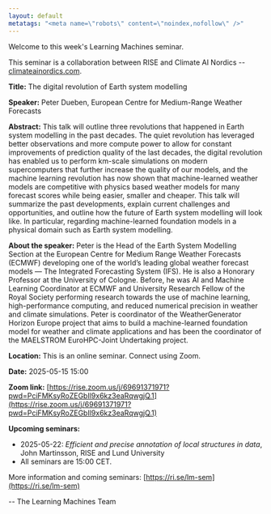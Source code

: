 ```yaml
---
layout: default
metatags: "<meta name=\"robots\" content=\"noindex,nofollow\" />"
---
```

 
Welcome to this week's Learning Machines seminar.

This seminar is a collaboration between RISE and Climate AI Nordics -- [climateainordics.com](https://climateainordics.com/).

**Title:** The digital revolution of Earth system modelling

**Speaker:** Peter Dueben, European Centre for Medium-Range Weather Forecasts

**Abstract:** This talk will outline three revolutions that happened in Earth system modelling in the past decades. The quiet revolution has leveraged better observations and more compute power to allow for constant improvements of prediction quality of the last decades, the digital revolution has enabled us to perform km-scale simulations on modern supercomputers that further increase the quality of our models, and the machine learning revolution has now shown that machine-learned weather models are competitive with physics based weather models for many forecast scores while being easier, smaller and cheaper. This talk will summarize the past developments, explain current challenges and opportunities, and outline how the future of Earth system modelling will look like. In particular, regarding machine-learned foundation models in a physical domain such as Earth system modelling.

**About the speaker:** Peter is the Head of the Earth System Modelling Section at the European Centre for Medium Range Weather Forecasts (ECMWF) developing one of the world’s leading global weather forecast models — The Integrated Forecasting System (IFS). He is also a Honorary Professor at the University of Cologne. Before, he was AI and Machine Learning Coordinator at ECMWF and University Research Fellow of the Royal Society performing research towards the use of machine learning, high-performance computing, and reduced numerical precision in weather and climate simulations. Peter is coordinator of the WeatherGenerator Horizon Europe project that aims to build a machine-learned foundation model for weather and climate applications and has been the coordinator of the MAELSTROM EuroHPC-Joint Undertaking project.

**Location:** This is an online seminar. Connect using Zoom.

**Date:** 2025-05-15 15:00

**Zoom link:** [https://rise.zoom.us/j/69691371971?pwd=PciFMKsyRoZEGbIl9x6kz3eaRqwgjQ.1](https://rise.zoom.us/j/69691371971?pwd=PciFMKsyRoZEGbIl9x6kz3eaRqwgjQ.1)

**Upcoming seminars:**

* 2025-05-22: *Efficient and precise annotation of local structures in data*, John Martinsson, RISE and Lund University
* All seminars are 15:00 CET.

More information and coming seminars: [https://ri.se/lm-sem](https://ri.se/lm-sem)

-- The Learning Machines Team

